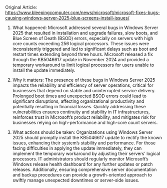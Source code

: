 Original Article: https://www.bleepingcomputer.com/news/microsoft/microsoft-fixes-bugs-causing-windows-server-2025-blue-screens-install-issues/

1) What happened:
Microsoft addressed several bugs in Windows Server 2025 that resulted in installation and upgrade failures, slow boots, and Blue Screen of Death (BSOD) errors, especially on servers with high core counts exceeding 256 logical processors. These issues were inconsistently triggered and led to significant delays such as boot and restart times extending beyond three hours. Microsoft released a fix through the KB5046617 update in November 2024 and provided a temporary workaround to limit logical processors for users unable to install the update immediately.

2) Why it matters:
The presence of these bugs in Windows Server 2025 impacts the reliability and efficiency of server operations, critical for businesses that depend on stable and uninterrupted service delivery. Prolonged boot times and unexpected BSOD errors could lead to significant disruptions, affecting organizational productivity and potentially resulting in financial losses. Quickly addressing these vulnerabilities ensures continuity and stability in IT infrastructures, reinforces trust in Microsoft’s product reliability, and mitigates risk for businesses relying on high-performance and high-core count servers.

3) What actions should be taken:
Organizations using Windows Server 2025 should promptly install the KB5046617 update to rectify the known issues, enhancing their system’s stability and performance. For those facing difficulties in applying the update immediately, they can implement the temporary workaround by adjusting their servers’ logical processors. IT administrators should regularly monitor Microsoft’s Windows release health dashboard for any further updates or patch releases. Additionally, ensuring comprehensive server documentation and backup procedures can provide a growth-oriented approach to swiftly manage unexpected downtimes or server-side issues.